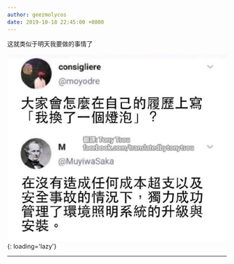```yaml
---
author: geezmolycos
date: 2019-10-18 22:45:00 +0800
---
```


这就类似于明天我要做的事情了

![](/assets/images/qq-zone/2019-10-18-bloat.jpg){: loading='lazy'}

---
